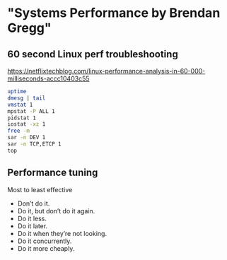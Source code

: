 # "Systems Performance by Brendan Gregg"

## 60 second Linux perf troubleshooting

<https://netflixtechblog.com/linux-performance-analysis-in-60-000-milliseconds-accc10403c55>

```bash
uptime
dmesg | tail
vmstat 1
mpstat -P ALL 1
pidstat 1
iostat -xz 1
free -m
sar -n DEV 1
sar -n TCP,ETCP 1
top
```

## Performance tuning

Most to least effective

* Don’t do it.
* Do it, but don’t do it again.
* Do it less.
* Do it later.
* Do it when they’re not looking.
* Do it concurrently.
* Do it more cheaply.
